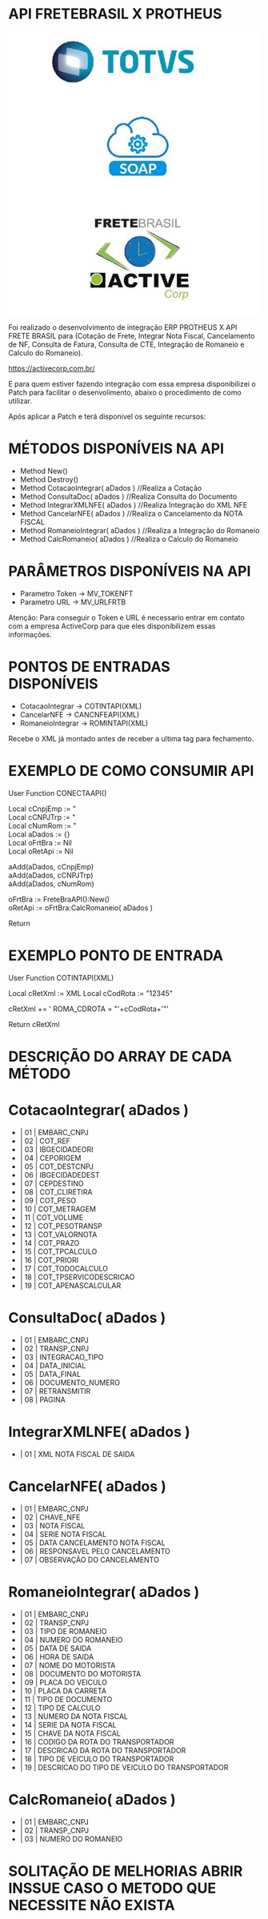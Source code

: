 # API FRETEBRASIL X PROTHEUS
![FreteBrasil](./Resource/FRETEBRASIL.jpg)

Foi realizado o desenvolvimento de integração ERP PROTHEUS X API FRETE BRASIL para (Cotação de Frete, Integrar Nota Fiscal, Cancelamento de NF, Consulta de Fatura, Consulta de CTE, Integração de Romaneio e Calculo do Romaneio). 

https://activecorp.com.br/

E para quem estiver fazendo integração com essa empresa disponibilizei o Patch para facilitar o desenvolimento, abaixo o procedimento de como utilizar.

Após aplicar a Patch e terá disponivel os seguinte recursos:

# MÉTODOS DISPONÍVEIS NA API 

* Method New()
* Method Destroy()
* Method CotacaoIntegrar( aDados ) //Realiza a Cotação
* Method ConsultaDoc( aDados ) //Realiza Consulta do Documento
* Method IntegrarXMLNFE( aDados ) //Realiza Integração do XML NFE
* Method CancelarNFE( aDados ) //Realiza o Cancelamento da NOTA FISCAL
* Method RomaneioIntegrar( aDados ) //Realiza a Integração do Romaneio
* Method CalcRomaneio( aDados ) //Realiza o Calculo do Romaneio

# PARÂMETROS DISPONÍVEIS NA API 

* Parametro Token -> MV_TOKENFT
* Parametro URL   -> MV_URLFRTB

Atenção: Para conseguir o Token e URL é necessario entrar em contato com a empresa ActiveCorp para que eles disponibilizem essas informações.

# PONTOS DE ENTRADAS DISPONÍVEIS

* CotacaoIntegrar  -> COTINTAPI(XML)
* CancelarNFE      -> CANCNFEAPI(XML)
* RomaneioIntegrar -> ROMINTAPI(XML)

Recebe o XML já montado antes de receber a ultima tag para fechamento.

# EXEMPLO DE COMO CONSUMIR API

User Function CONECTAAPI()

Local cCnpjEmp := "                                      
Local cCNPJTrp := "                                      
Local cNumRom  := "                                      
Local aDados   := {}                                      
Local oFrtBra  := Nil                                      
Local oRetApi  := Nil                                      
                                      
aAdd(aDados, cCnpjEmp)                                       
aAdd(aDados, cCNPJTrp)                                       
aAdd(aDados, cNumRom)                                      
                                      
oFrtBra   := FreteBraAPI():New()                                      
oRetApi   := oFrtBra:CalcRomaneio( aDados )                                      
                                      
Return                                       


# EXEMPLO PONTO DE ENTRADA

User Function COTINTAPI(XML)

Local cRetXml  := XML
Local cCodRota := "12345"

cRetXml += ' ROMA_CDROTA = "'+cCodRota+'"'	

Return cRetXml

# DESCRIÇÃO DO ARRAY DE CADA MÉTODO

# CotacaoIntegrar( aDados )

* | 01 | EMBARC_CNPJ
* | 02 | COT_REF
* | 03 | IBGECIDADEORI
* | 04 | CEPORIGEM
* | 05 | COT_DESTCNPJ		
* | 06 | IBGECIDADEDEST	
* | 07 | CEPDESTINO			
* | 08 | COT_CLIRETIRA
* | 09 | COT_PESO
* | 10 | COT_METRAGEM
* | 11 | COT_VOLUME
* | 12 | COT_PESOTRANSP
* | 13 | COT_VALORNOTA
* | 14 | COT_PRAZO
* | 15 | COT_TPCALCULO
* | 16 | COT_PRIORI
* | 17 | COT_TODOCALCULO
* | 18 | COT_TPSERVICODESCRICAO
* | 19 | COT_APENASCALCULAR

# ConsultaDoc( aDados )

* | 01 | EMBARC_CNPJ
* | 02 | TRANSP_CNPJ
* | 03 | INTEGRACAO_TIPO
* | 04 | DATA_INICIAL
* | 05 | DATA_FINAL		
* | 06 | DOCUMENTO_NUMERO	
* | 07 | RETRANSMITIR			
* | 08 | PAGINA 

# IntegrarXMLNFE( aDados )

* | 01 | XML NOTA FISCAL DE SAIDA

# CancelarNFE( aDados )

* | 01 |  EMBARC_CNPJ
* | 02 |  CHAVE_NFE     
* | 03 |  NOTA FISCAL
* | 04 |  SERIE NOTA FISCAL
* | 05 |  DATA CANCELAMENTO NOTA FISCAL
* | 06 |  RESPONSAVEL PELO CANCELAMENTO
* | 07 |  OBSERVAÇÃO DO CANCELAMENTO

# RomaneioIntegrar( aDados )

* | 01 | EMBARC_CNPJ
* | 02 | TRANSP_CNPJ
* | 03 | TIPO DE ROMANEIO
* | 04 | NUMERO DO ROMANEIO
* | 05 | DATA DE SAIDA
* | 06 | HORA DE SAIDA
* | 07 | NOME DO MOTORISTA 
* | 08 | DOCUMENTO DO MOTORISTA
* | 09 | PLACA DO VEICULO
* | 10 | PLACA DA CARRETA
* | 11 | TIPO DE DOCUMENTO 
* | 12 | TIPO DE CALCULO 
* | 13 | NUMERO DA NOTA FISCAL
* | 14 | SERIE DA NOTA FISCAL
* | 15 | CHAVE DA NOTA FISCAL
* | 16 | CODIGO DA ROTA DO TRANSPORTADOR
* | 17 | DESCRICAO DA ROTA DO TRANSPORTADOR
* | 18 | TIPO DE VEICULO DO TRANSPORTADOR
* | 19 | DESCRICAO DO TIPO DE VEICULO DO TRANSPORTADOR

 # CalcRomaneio( aDados )

* | 01 | EMBARC_CNPJ
* | 02 | TRANSP_CNPJ
* | 03 | NUMERO DO ROMANEIO

# SOLITAÇÃO DE MELHORIAS ABRIR INSSUE CASO O METODO QUE NECESSITE NÃO EXISTA
